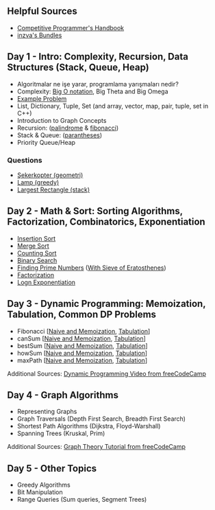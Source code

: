 ## Helpful Sources

- [Competitive Programmer's Handbook](https://github.com/pllk/cphb/blob/master/book.pdf)
- [inzva's Bundles](https://github.com/inzva/Algorithm-Program/tree/master/bundles)

## Day 1 - Intro: Complexity, Recursion, Data Structures (Stack, Queue, Heap)

- Algoritmalar ne işe yarar, programlama yarışmaları nedir?
- Complexity: [Big O notation](https://thatcomputerscientist.com/big-o-notation-explained-as-easily-as-possible), Big Theta and Big Omega
- [Example Problem](day1/example-indirim.cpp)
- List, Dictionary, Tuple, Set (and array, vector, map, pair, tuple, set in C++)
- Introduction to Graph Concepts
- Recursion: ([palindrome](day1/recursion-palindrome.py) & [fibonacci](day1/recursion-fibonacci.py))
- Stack & Queue: ([parantheses](day1/stack-parantheses.py))
- Priority Queue/Heap

### Questions

- [Şekerkopter (geometri)](day1/problems/soru1-heli.py)
- [Lamp (greedy)](day1/problems/soru2-lamp.py)
- [Largest Rectangle (stack)](day1/problems/soru3-rectangle.py)
## Day 2 - Math & Sort: Sorting Algorithms, Factorization, Combinatorics, Exponentiation

- [Insertion Sort](day2/sort-insertion.py)
- [Merge Sort](day2/sort-merge.py)
- [Counting Sort](day2/sort-count.py)
- [Binary Search](day2/search-binary.py)
- [Finding Prime Numbers](day2/math-isPrime.py) ([With Sieve of Eratosthenes](day2/math-sieve.py))
- [Factorization](day2/math-factorization.py)
- [Logn Exponentiation](day2/math-exp.py)

## Day 3 - Dynamic Programming: Memoization, Tabulation, Common DP Problems

- Fibonacci [[Naive and Memoization](day3/memoization-fibonacci.py), [Tabulation](day3/tabulation-fibonacci.py)]
- canSum [[Naive and Memoization](day3/memoization-canSum.py), [Tabulation](day3/tabulation-canSum.py)]
- bestSum [[Naive and Memoization](day3/memoization-bestSum.py), [Tabulation](day3/tabulation-bestSum.py)]
- howSum [[Naive and Memoization](day3/memoization-howSum.py), [Tabulation](day3/tabulation-howSum.py)]
- maxPath [[Naive and Memoization](day3/memoization-maxPath.py), [Tabulation](day3/tabulation-maxPath.py)]

Additional Sources: [Dynamic Programming Video from freeCodeCamp](https://www.youtube.com/watch?v=oBt53YbR9Kk) 

## Day 4 - Graph Algorithms

- Representing Graphs
- Graph Traversals (Depth First Search, Breadth First Search)
- Shortest Path Algorithms (Dijkstra, Floyd-Warshall)
- Spanning Trees (Kruskal, Prim)

Additional Sources: [Graph Theory Tutorial from freeCodeCamp](https://www.youtube.com/watch?v=09_LlHjoEiY)

## Day 5 - Other Topics

- Greedy Algorithms
- Bit Manipulation
- Range Queries (Sum queries, Segment Trees)
